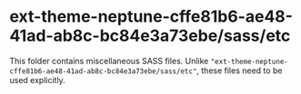 # ext-theme-neptune-cffe81b6-ae48-41ad-ab8c-bc84e3a73ebe/sass/etc

This folder contains miscellaneous SASS files. Unlike `"ext-theme-neptune-cffe81b6-ae48-41ad-ab8c-bc84e3a73ebe/sass/etc"`, these files
need to be used explicitly.
